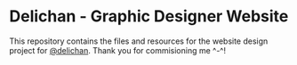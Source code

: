 # Delichan - Graphic Designer Website
This repository contains the files and resources for the website design project for <a href="https://twitter.com/delichan3d" target="_blank">@delichan</a>.
Thank you for commisioning me ^-^!
<!-- 
## Instructions

1. Clone or download the repository to your local machine.
2. Make any necessary changes to the files and resources in the repository.
3. Push your changes back to the repository. -->

<!-- 
## Editable
Check the `src/images/swappable` folder for replaceable images!
Check the `src/scripts/gallery` folder for adding/removing images on the gallery page -->

<!-- ## Contact

If you have any questions or need to make further changes/assistance with the project, please don't hesitate to contact me. My email is [liusvinv@gmail.com] and my Discord handle is [Shubamium#8524]. -->
